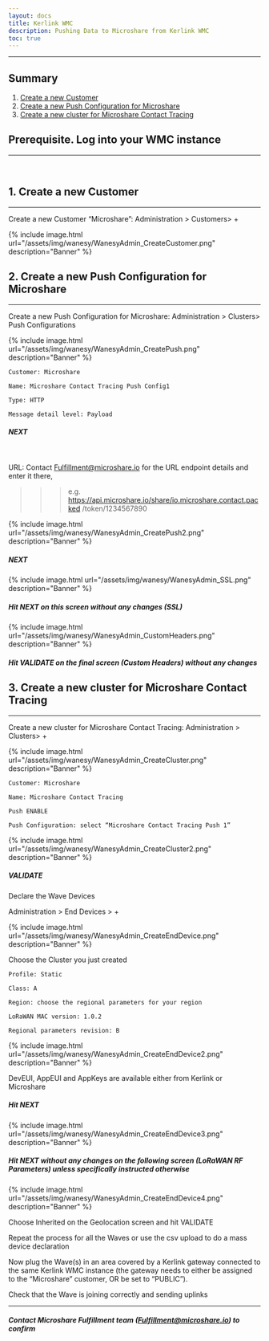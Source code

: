 ```yaml
---
layout: docs
title: Kerlink WMC
description: Pushing Data to Microshare from Kerlink WMC 
toc: true
---
```


---------------------------------------
## Summary

1. [Create a new Customer](./#1-create-a-new-customer)
2. [Create a new Push Configuration for Microshare](./#2-create-a-new-push-configuration-for-microshare)
3. [Create a new cluster for Microshare Contact Tracing](./#3-create-a-new-cluster-for-microshare-contact-tracing)


## Prerequisite. Log into your WMC instance 
---------------------------------------
<br>


## 1. Create a new Customer
---------------------------------------

Create a new Customer “Microshare”: Administration > Customers> + 

{% include image.html url="/assets/img/wanesy/WanesyAdmin_CreateCustomer.png" description="Banner" %}



## 2. Create a new Push Configuration for Microshare
---------------------------------------

Create a new Push Configuration for Microshare: Administration > Clusters>  Push Configurations 

{% include image.html url="/assets/img/wanesy/WanesyAdmin_CreatePush.png" description="Banner" %}

```
Customer: Microshare 

Name: Microshare Contact Tracing Push Config1 

Type: HTTP 

Message detail level: Payload 
````


##### NEXT 

<br>

URL: Contact  Fulfillment@microshare.io  for the URL endpoint details and enter it there,
>>> e.g. https://api.microshare.io/share/io.microshare.contact.packed /token/1234567890 

{% include image.html url="/assets/img/wanesy/WanesyAdmin_CreatePush2.png" description="Banner" %}


##### NEXT 

{% include image.html url="/assets/img/wanesy/WanesyAdmin_SSL.png" description="Banner" %}


##### Hit NEXT on this screen without any changes (SSL)  


{% include image.html url="/assets/img/wanesy/WanesyAdmin_CustomHeaders.png" description="Banner" %}

##### Hit VALIDATE on the final screen (Custom Headers) without any changes 







## 3. Create a new cluster for Microshare Contact Tracing
---------------------------------------

Create a new cluster for Microshare Contact Tracing: Administration > Clusters> + 

{% include image.html url="/assets/img/wanesy/WanesyAdmin_CreateCluster.png" description="Banner" %}


```
Customer: Microshare  

Name: Microshare Contact Tracing 

Push ENABLE 

Push Configuration: select “Microshare Contact Tracing Push 1” 
```

{% include image.html url="/assets/img/wanesy/WanesyAdmin_CreateCluster2.png" description="Banner" %}

##### VALIDATE 



Declare the Wave Devices  

Administration > End Devices > + 



{% include image.html url="/assets/img/wanesy/WanesyAdmin_CreateEndDevice.png" description="Banner" %}



Choose the Cluster you just created 

```
Profile: Static 

Class: A 

Region: choose the regional parameters for your region 

LoRaWAN MAC version: 1.0.2 

Regional parameters revision: B 
```


{% include image.html url="/assets/img/wanesy/WanesyAdmin_CreateEndDevice2.png" description="Banner" %} 



DevEUI, AppEUI and AppKeys are available either from Kerlink or Microshare 



##### Hit NEXT 



{% include image.html url="/assets/img/wanesy/WanesyAdmin_CreateEndDevice3.png" description="Banner" %}

##### Hit NEXT without any changes on the following screen (LoRaWAN RF Parameters) unless specifically instructed otherwise 



{% include image.html url="/assets/img/wanesy/WanesyAdmin_CreateEndDevice4.png" description="Banner" %}

Choose Inherited on the Geolocation screen and hit VALIDATE 



Repeat the process for all the Waves or use the csv upload to do a mass device declaration 



Now plug the Wave(s) in an area covered by a Kerlink gateway connected to the same Kerlink WMC instance (the gateway needs to either be assigned to the “Microshare” customer, OR be set to “PUBLIC”). 



Check that the Wave is joining correctly and sending uplinks 



---------------------------------------
##### Contact Microshare Fulfillment team (Fulfillment@microshare.io) to confirm  





























